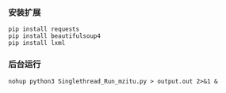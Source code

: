 ### 安装扩展
~~~
pip install requests
pip install beautifulsoup4
pip install lxml
~~~

### 后台运行
~~~
nohup python3 Singlethread_Run_mzitu.py > output.out 2>&1 &
~~~
